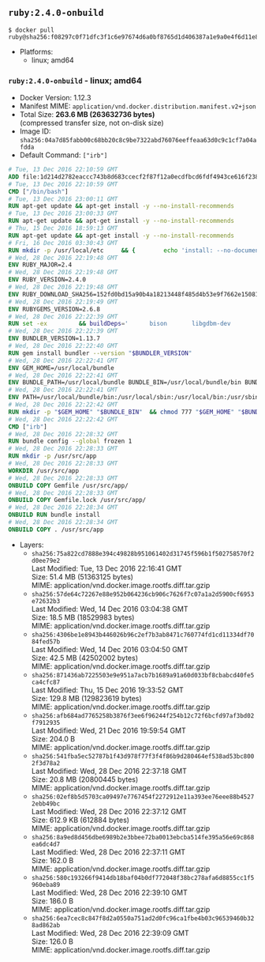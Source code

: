 ## `ruby:2.4.0-onbuild`

```console
$ docker pull ruby@sha256:f08297c0f71dfc3f1c6e97674d6a0bf8765d1d406387a1e9a0e4f6d11e8ce5a7
```

-	Platforms:
	-	linux; amd64

### `ruby:2.4.0-onbuild` - linux; amd64

-	Docker Version: 1.12.3
-	Manifest MIME: `application/vnd.docker.distribution.manifest.v2+json`
-	Total Size: **263.6 MB (263632736 bytes)**  
	(compressed transfer size, not on-disk size)
-	Image ID: `sha256:04a7d85fabb00c68bb20c8c9be7322abd76076eeffeaa63d0c9c1cf7a04afdda`
-	Default Command: `["irb"]`

```dockerfile
# Tue, 13 Dec 2016 22:10:59 GMT
ADD file:1d214d2782eaccc743b8d683ccecf2f87f12a0ecdfbcd6fdf4943ce616f23870 in / 
# Tue, 13 Dec 2016 22:10:59 GMT
CMD ["/bin/bash"]
# Tue, 13 Dec 2016 23:00:11 GMT
RUN apt-get update && apt-get install -y --no-install-recommends 		ca-certificates 		curl 		wget 	&& rm -rf /var/lib/apt/lists/*
# Tue, 13 Dec 2016 23:00:33 GMT
RUN apt-get update && apt-get install -y --no-install-recommends 		bzr 		git 		mercurial 		openssh-client 		subversion 				procps 	&& rm -rf /var/lib/apt/lists/*
# Thu, 15 Dec 2016 18:59:13 GMT
RUN apt-get update && apt-get install -y --no-install-recommends 		autoconf 		automake 		bzip2 		file 		g++ 		gcc 		imagemagick 		libbz2-dev 		libc6-dev 		libcurl4-openssl-dev 		libdb-dev 		libevent-dev 		libffi-dev 		libgdbm-dev 		libgeoip-dev 		libglib2.0-dev 		libjpeg-dev 		libkrb5-dev 		liblzma-dev 		libmagickcore-dev 		libmagickwand-dev 		libmysqlclient-dev 		libncurses-dev 		libpng-dev 		libpq-dev 		libreadline-dev 		libsqlite3-dev 		libssl-dev 		libtool 		libwebp-dev 		libxml2-dev 		libxslt-dev 		libyaml-dev 		make 		patch 		xz-utils 		zlib1g-dev 	&& rm -rf /var/lib/apt/lists/*
# Fri, 16 Dec 2016 03:30:43 GMT
RUN mkdir -p /usr/local/etc 	&& { 		echo 'install: --no-document'; 		echo 'update: --no-document'; 	} >> /usr/local/etc/gemrc
# Wed, 28 Dec 2016 22:19:48 GMT
ENV RUBY_MAJOR=2.4
# Wed, 28 Dec 2016 22:19:48 GMT
ENV RUBY_VERSION=2.4.0
# Wed, 28 Dec 2016 22:19:48 GMT
ENV RUBY_DOWNLOAD_SHA256=152fd0bd15a90b4a18213448f485d4b53e9f7662e1508190aa5b702446b29e3d
# Wed, 28 Dec 2016 22:19:49 GMT
ENV RUBYGEMS_VERSION=2.6.8
# Wed, 28 Dec 2016 22:22:39 GMT
RUN set -ex 		&& buildDeps=' 		bison 		libgdbm-dev 		ruby 	' 	&& apt-get update 	&& apt-get install -y --no-install-recommends $buildDeps 	&& rm -rf /var/lib/apt/lists/* 		&& wget -O ruby.tar.gz "https://cache.ruby-lang.org/pub/ruby/${RUBY_MAJOR%-rc}/ruby-$RUBY_VERSION.tar.gz" 	&& echo "$RUBY_DOWNLOAD_SHA256 *ruby.tar.gz" | sha256sum -c - 		&& mkdir -p /usr/src/ruby 	&& tar -xzf ruby.tar.gz -C /usr/src/ruby --strip-components=1 	&& rm ruby.tar.gz 		&& cd /usr/src/ruby 		&& { 		echo '#define ENABLE_PATH_CHECK 0'; 		echo; 		cat file.c; 	} > file.c.new 	&& mv file.c.new file.c 		&& autoconf 	&& ./configure --disable-install-doc --enable-shared 	&& make -j"$(nproc)" 	&& make install 		&& apt-get purge -y --auto-remove $buildDeps 	&& cd / 	&& rm -r /usr/src/ruby 		&& gem update --system "$RUBYGEMS_VERSION"
# Wed, 28 Dec 2016 22:22:39 GMT
ENV BUNDLER_VERSION=1.13.7
# Wed, 28 Dec 2016 22:22:40 GMT
RUN gem install bundler --version "$BUNDLER_VERSION"
# Wed, 28 Dec 2016 22:22:41 GMT
ENV GEM_HOME=/usr/local/bundle
# Wed, 28 Dec 2016 22:22:41 GMT
ENV BUNDLE_PATH=/usr/local/bundle BUNDLE_BIN=/usr/local/bundle/bin BUNDLE_SILENCE_ROOT_WARNING=1 BUNDLE_APP_CONFIG=/usr/local/bundle
# Wed, 28 Dec 2016 22:22:41 GMT
ENV PATH=/usr/local/bundle/bin:/usr/local/sbin:/usr/local/bin:/usr/sbin:/usr/bin:/sbin:/bin
# Wed, 28 Dec 2016 22:22:42 GMT
RUN mkdir -p "$GEM_HOME" "$BUNDLE_BIN" 	&& chmod 777 "$GEM_HOME" "$BUNDLE_BIN"
# Wed, 28 Dec 2016 22:22:42 GMT
CMD ["irb"]
# Wed, 28 Dec 2016 22:28:32 GMT
RUN bundle config --global frozen 1
# Wed, 28 Dec 2016 22:28:33 GMT
RUN mkdir -p /usr/src/app
# Wed, 28 Dec 2016 22:28:33 GMT
WORKDIR /usr/src/app
# Wed, 28 Dec 2016 22:28:33 GMT
ONBUILD COPY Gemfile /usr/src/app/
# Wed, 28 Dec 2016 22:28:33 GMT
ONBUILD COPY Gemfile.lock /usr/src/app/
# Wed, 28 Dec 2016 22:28:34 GMT
ONBUILD RUN bundle install
# Wed, 28 Dec 2016 22:28:34 GMT
ONBUILD COPY . /usr/src/app
```

-	Layers:
	-	`sha256:75a822cd7888e394c49828b951061402d31745f596b1f502758570f2d0ee79e2`  
		Last Modified: Tue, 13 Dec 2016 22:16:41 GMT  
		Size: 51.4 MB (51363125 bytes)  
		MIME: application/vnd.docker.image.rootfs.diff.tar.gzip
	-	`sha256:57de64c72267e88e952b064236cb906c7626f7c07a1a2d5900cf6953e72632b3`  
		Last Modified: Wed, 14 Dec 2016 03:04:38 GMT  
		Size: 18.5 MB (18529983 bytes)  
		MIME: application/vnd.docker.image.rootfs.diff.tar.gzip
	-	`sha256:4306be1e8943b446026b96c2ef7b3ab8471c760774fd1cd11334df7084fed57b`  
		Last Modified: Wed, 14 Dec 2016 03:04:50 GMT  
		Size: 42.5 MB (42502002 bytes)  
		MIME: application/vnd.docker.image.rootfs.diff.tar.gzip
	-	`sha256:871436ab7225503e9e951a7acb7b1689a91a60d033bf8cbabcd40fe5ca4cfc87`  
		Last Modified: Thu, 15 Dec 2016 19:33:52 GMT  
		Size: 129.8 MB (129823619 bytes)  
		MIME: application/vnd.docker.image.rootfs.diff.tar.gzip
	-	`sha256:afb684ad7765258b3876f3ee6f96244f254b12c72f6bcfd97af3bd02f7912935`  
		Last Modified: Wed, 21 Dec 2016 19:59:54 GMT  
		Size: 204.0 B  
		MIME: application/vnd.docker.image.rootfs.diff.tar.gzip
	-	`sha256:541fba5ec52787b1f43d978f77f3f4f86b9d280464ef538ad53bc8002f3d78a2`  
		Last Modified: Wed, 28 Dec 2016 22:37:18 GMT  
		Size: 20.8 MB (20800445 bytes)  
		MIME: application/vnd.docker.image.rootfs.diff.tar.gzip
	-	`sha256:02ef8b5d5703ca09497e7767454f2272912e11a393ee76eee88b45272ebb49bc`  
		Last Modified: Wed, 28 Dec 2016 22:37:12 GMT  
		Size: 612.9 KB (612884 bytes)  
		MIME: application/vnd.docker.image.rootfs.diff.tar.gzip
	-	`sha256:8a9ed8d456dbe6989b2e3bbee72ba0013ebcba514fe395a56e69c868ea6dc4d7`  
		Last Modified: Wed, 28 Dec 2016 22:37:11 GMT  
		Size: 162.0 B  
		MIME: application/vnd.docker.image.rootfs.diff.tar.gzip
	-	`sha256:580c193266f9414db18baf04b0df772048f38bc278afa6d8855cc1f5960eba89`  
		Last Modified: Wed, 28 Dec 2016 22:39:10 GMT  
		Size: 186.0 B  
		MIME: application/vnd.docker.image.rootfs.diff.tar.gzip
	-	`sha256:6ea7cec8c847f8d2a0550a751ad2d0fc96ca1fbe4b03c96539460b328ad862ab`  
		Last Modified: Wed, 28 Dec 2016 22:39:09 GMT  
		Size: 126.0 B  
		MIME: application/vnd.docker.image.rootfs.diff.tar.gzip
